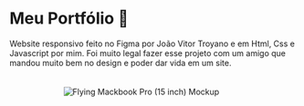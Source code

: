 # Meu Portfólio 🚀
Website responsivo feito no Figma por João Vitor Troyano e em Html, Css e Javascript por mim. Foi muito legal fazer esse projeto com um amigo que mandou muito bem no design e poder dar vida em um site.<br><br><br>
&nbsp;&nbsp;&nbsp;&nbsp;&nbsp;&nbsp;&nbsp;&nbsp;&nbsp;&nbsp;&nbsp;&nbsp;&nbsp;&nbsp;&nbsp;&nbsp;&nbsp;&nbsp;&nbsp;&nbsp;&nbsp;&nbsp;&nbsp;&nbsp;![Flying Mackbook Pro (15 inch) Mockup](https://user-images.githubusercontent.com/105231558/175841537-f06efa8d-1d1d-4254-ac0c-8d2d6b83bf40.png)
